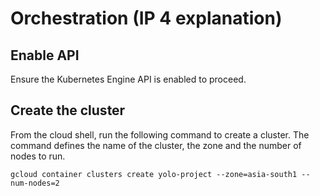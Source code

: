 # Orchestration (IP 4 explanation)

## Enable API

Ensure the Kubernetes Engine API is enabled to proceed.  

## Create the cluster

From the cloud shell, run the following command to create a cluster. The command defines the name of the cluster, the zone and the number of nodes to run. 

`gcloud container clusters create yolo-project --zone=asia-south1 --num-nodes=2`